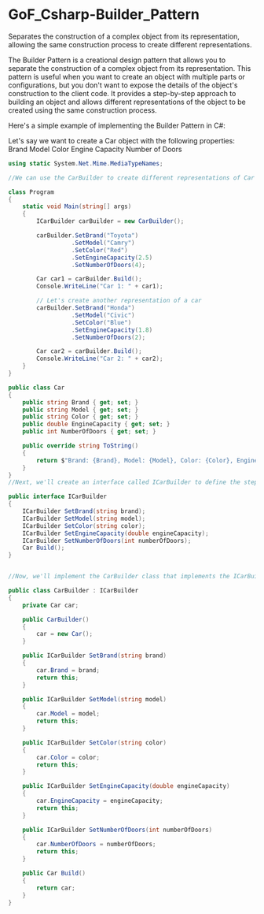 # GoF_Csharp-Builder_Pattern

Separates the construction of a complex object from its representation, allowing the same construction process to create different representations.

The Builder Pattern is a creational design pattern that allows you to separate the construction of a complex object from its representation. This pattern is useful when you want to create an object with multiple parts or configurations, but you don't want to expose the details of the object's construction to the client code. It provides a step-by-step approach to building an object and allows different representations of the object to be created using the same construction process.

Here's a simple example of implementing the Builder Pattern in C#:

Let's say we want to create a Car object with the following properties:
Brand
Model
Color
Engine Capacity
Number of Doors

```csharp
using static System.Net.Mime.MediaTypeNames;

//We can use the CarBuilder to create different representations of Car objects:

class Program
{
    static void Main(string[] args)
    {
        ICarBuilder carBuilder = new CarBuilder();

        carBuilder.SetBrand("Toyota")
                  .SetModel("Camry")
                  .SetColor("Red")
                  .SetEngineCapacity(2.5)
                  .SetNumberOfDoors(4);

        Car car1 = carBuilder.Build();
        Console.WriteLine("Car 1: " + car1);

        // Let's create another representation of a car
        carBuilder.SetBrand("Honda")
                  .SetModel("Civic")
                  .SetColor("Blue")
                  .SetEngineCapacity(1.8)
                  .SetNumberOfDoors(2);

        Car car2 = carBuilder.Build();
        Console.WriteLine("Car 2: " + car2);
    }
}

public class Car
{
    public string Brand { get; set; }
    public string Model { get; set; }
    public string Color { get; set; }
    public double EngineCapacity { get; set; }
    public int NumberOfDoors { get; set; }

    public override string ToString()
    {
        return $"Brand: {Brand}, Model: {Model}, Color: {Color}, Engine: {EngineCapacity}L, Doors: {NumberOfDoors}";
    }
}
//Next, we'll create an interface called ICarBuilder to define the steps to build a car:

public interface ICarBuilder
{
    ICarBuilder SetBrand(string brand);
    ICarBuilder SetModel(string model);
    ICarBuilder SetColor(string color);
    ICarBuilder SetEngineCapacity(double engineCapacity);
    ICarBuilder SetNumberOfDoors(int numberOfDoors);
    Car Build();
}


//Now, we'll implement the CarBuilder class that implements the ICarBuilder interface:

public class CarBuilder : ICarBuilder
{
    private Car car;

    public CarBuilder()
    {
        car = new Car();
    }

    public ICarBuilder SetBrand(string brand)
    {
        car.Brand = brand;
        return this;
    }

    public ICarBuilder SetModel(string model)
    {
        car.Model = model;
        return this;
    }

    public ICarBuilder SetColor(string color)
    {
        car.Color = color;
        return this;
    }

    public ICarBuilder SetEngineCapacity(double engineCapacity)
    {
        car.EngineCapacity = engineCapacity;
        return this;
    }

    public ICarBuilder SetNumberOfDoors(int numberOfDoors)
    {
        car.NumberOfDoors = numberOfDoors;
        return this;
    }

    public Car Build()
    {
        return car;
    }
}
```



